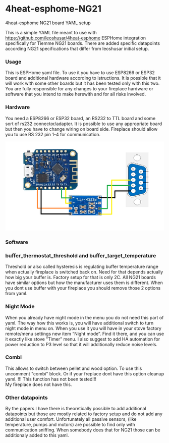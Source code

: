 # 4heat-esphome-NG21
4heat-esphome NG21 board YAML setup

This is a simple YAML file meant to use with https://github.com/leoshusar/4heat-esphome ESPHome integration specifically for Tiemme NG21 boards. There are added specific datapoints according NG21 specifications that differ from leoshusar initial setup.

### Usage

This is ESPHome yaml file. To use it you have to use ESP8266 or ESP32 board and additional hardware according to istructions. It is possible that it will work with some other boards but it has been tested only with this two. You are fully responsible for any changes to your fireplace hardware or software that you intend to make herewith and for all risks involved.

### Hardware

You need a ESP8266 or ESP32 board, an RS232 to TTL board and some sort of rs232 connector/adapter. It is possible to use any appropriate board but then you have to change wiring on board side. Fireplace should allow you to use RS 232 pin 1-4 for communication. 

![](hardware.png)

### Software

### buffer_thermostat_threshold and buffer_target_temperature

Threshold or also called hysteresis is regulating buffer temperature range when actually fireplace is switched back on. Need for that depends actually how big your buffer is. Factory setup for that is only 2C. All NG21 boards have similar options but how the manufacturer uses them is different. When you dont use buffer with your fireplace you should remove those 2 options from yaml.

### Night Mode

When you already have night mode in the menu you do not need this part of yaml.
The way how this works is, you will have additional switch to turn night mode in menu on. When you use it you will have in your stove factory remote/menu settings new item “Night mode”. Find it there, and you can use it exactly like stove "Timer" menu. 
I also suggest to add HA automation for power reduction to P3 level so that it will additionally reduce noise levels.

### Combi

This allows to switch between pellet and wood option. To use this uncomment "combi" block. Or if your freplace dont have this option cleanup yaml. 
!!! This function has not been tested!!!  
My fireplace does not have this.

### Other datapoints

By the papers I have there is theoretically possible to add additional datapoints but those are mostly related to factory setup and do not add any additional user comfort. 
Unfortunately all passive sensors, (like temperature, pumps and motors) are possible to find only with communication sniffing. When somebody does that for NG21 those can be additionaly added to this yaml.

